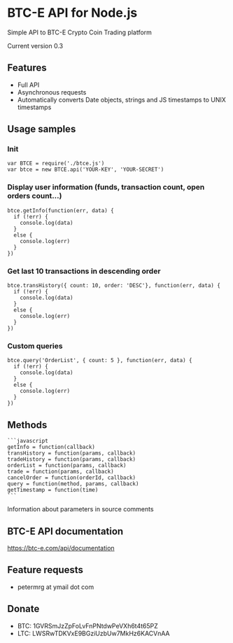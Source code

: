 # BTC-E API for Node.js

Simple API to BTC-E Crypto Coin Trading platform

Current version 0.3

## Features

  * Full API
  * Asynchronous requests
  * Automatically converts Date objects, strings and JS timestamps to UNIX timestamps

## Usage samples

### Init

    var BTCE = require('./btce.js')
    var btce = new BTCE.api('YOUR-KEY', 'YOUR-SECRET')


### Display user information (funds, transaction count, open orders count...)

    btce.getInfo(function(err, data) {
      if (!err) {
        console.log(data)
      }
      else {
        console.log(err)
      }
    })

### Get last 10 transactions in descending order

    btce.transHistory({ count: 10, order: 'DESC'}, function(err, data) {
      if (!err) {
        console.log(data)
      }
      else {
        console.log(err)
      }
    })

### Custom queries

    btce.query('OrderList', { count: 5 }, function(err, data) {
      if (!err) {
        console.log(data)
      }
      else {
        console.log(err)
      }
    })


## Methods

    ```javascript
    getInfo = function(callback)
    transHistory = function(params, callback)
    tradeHistory = function(params, callback)
    orderList = function(params, callback)
    trade = function(params, callback)
    cancelOrder = function(orderId, callback)
    query = function(method, params, callback)
    getTimestamp = function(time)
    ```

Information about parameters in source comments

## BTC-E API documentation

https://btc-e.com/api/documentation

## Feature requests

  * petermrg at ymail dot com

## Donate

  * BTC: 1GVRSmJzZpFoLvFnPNtdwPeVXh6t4t65PZ
  * LTC: LWSRwTDKVxE9BGziUzbUw7MkHz6KACVnAA

